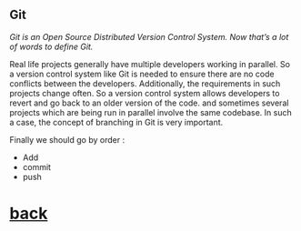 
## Git   

*Git is an Open Source Distributed Version Control System. Now that’s a lot of words to define Git.*

Real life projects generally have multiple developers working in parallel. So a version control system like Git is needed to ensure there are no code conflicts between the developers.
Additionally, the requirements in such projects change often. So a version control system allows developers to revert and go back to an older version of the code. and sometimes several projects which are being run in parallel involve the same codebase. In such a case, the concept of branching in Git is very important.

Finally we should go by order :
+ Add
+ commit
+ push

# [back](TheTable.md)